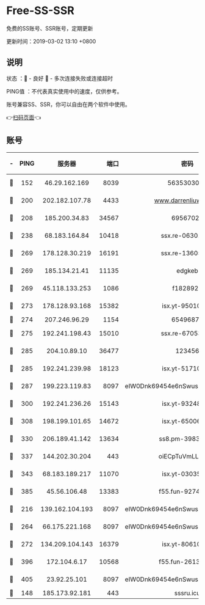 # Free-SS-SSR

免费的SS账号、SSR账号，定期更新

更新时间：2019-03-02 13:10 +0800

## 说明

状态     ：🙂 - 良好 🙁 - 多次连接失败或连接超时

PING值   ：不代表真实使用中的速度，仅供参考。

账号兼容SS、SSR，你可以自由在两个软件中使用。

👉[扫码页面](https://liesauer.github.io/free-ss-ssr.github.io/)👈

## 账号

|-|PING|服务器|端口|密码|加密方式|区域|
|:----:|:----:|:-----:|-----:|:----:|:----:|:----:|
|🙂|152|46.29.162.169|8039|5635303003|aes-256-cfb|RU|
|🙂|200|202.182.107.78|4433|www.darrenliuwei.com|aes-256-cfb|JP|
|🙂|208|185.200.34.83|34567|69567020|aes-256-cfb|US|
|🙂|238|68.183.164.84|10418|ssx.re-06301743|aes-256-cfb|US|
|🙂|269|178.128.30.219|16191|ssx.re-13605619|aes-256-cfb|SG|
|🙂|269|185.134.21.41|11135|edgkeb|aes-256-cfb|GB|
|🙂|269|45.118.133.253|1086|f1828920|aes-256-cfb|SG|
|🙂|273|178.128.93.168|15382|isx.yt-95010509|aes-256-cfb|SG|
|🙂|274|207.246.96.29|1154|65496879|chacha20|US|
|🙂|275|192.241.198.43|15010|ssx.re-67053093|aes-256-cfb|US|
|🙂|285|204.10.89.10|36477|123456|aes-256-cfb|US|
|🙂|285|192.241.239.98|18123|isx.yt-51710833|aes-256-cfb|US|
|🙂|287|199.223.119.83|8097|eIW0Dnk69454e6nSwuspv9DmS201tQ0D|aes-256-cfb|US|
|🙂|300|192.241.236.26|15143|isx.yt-93248002|aes-256-cfb|US|
|🙂|308|198.199.101.65|14672|isx.yt-65006109|aes-256-cfb|US|
|🙂|330|206.189.41.142|13634|ss8.pm-39830820|aes-256-cfb|SG|
|🙂|337|144.202.30.204|443|oiECpTuVmLLxk4Ts|aes-256-cfb|US|
|🙂|343|68.183.189.217|11070|isx.yt-03035936|aes-256-cfb|SG|
|🙂|385|45.56.106.48|13383|f55.fun-92744438|aes-256-cfb|US|
|🙂|216|139.162.104.193|8097|eIW0Dnk69454e6nSwuspv9DmS201tQ0D|aes-256-cfb|JP|
|🙂|264|66.175.221.168|8097|eIW0Dnk69454e6nSwuspv9DmS201tQ0D|aes-256-cfb|US|
|🙂|272|134.209.104.143|16379|isx.yt-80610954|aes-256-cfb|SG|
|🙂|396|172.104.6.17|10568|f55.fun-26137081|aes-256-cfb|US|
|🙂|405|23.92.25.101|8097|eIW0Dnk69454e6nSwuspv9DmS201tQ0D|aes-256-cfb|US|
|🙁|148|185.173.92.181|443|sssru.icu|rc4-md5|RU|
